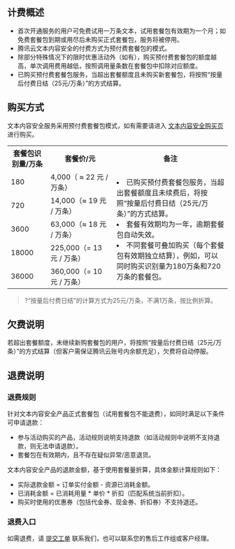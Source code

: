 ## 计费概述
- 首次开通服务的用户可免费试用一万条文本，试用套餐包有效期为一个月；如免费套餐包到期或用尽后未购买正式套餐包，服务将被停用。
- 腾讯云文本内容安全的付费方式为预付费套餐包的模式。
- 除部分特殊情况下的限时优惠活动外（如有），购买预付费套餐包的额度越高，单次调用费用越低，按照调用量条数在套餐包中扣除对应额度。
- 已购买预付费套餐包服务，当超出套餐额度且未购买新套餐包，将按照“按量后付费日结（25元/万条）”的方式结算。


## 购买方式
文本内容安全服务采用预付费套餐包模式，如有需要请进入 [文本内容安全购买页](https://buy.cloud.tencent.com/cms?type=text) 进行购买。

<table>
<tr>
<th width="18%">套餐包识别量/万条</th>
<th width="30%">套餐价/元</th>
<th width="52">备注</th>
</tr>
<tr>
<td>180</td>
<td>4,000（ ≈ 22 元 / 万条）</td>
<td rowspan ="6"><li>已购买预付费套餐包服务，当超出套餐额度且未续费后，将按照“按量后付费日结（25元/万条）”的方式结算。</li>
<li>套餐有效期均为一年，逾期套餐包自动失效。</li><li>不同套餐可叠加购买（每个套餐包有效期独立结算），例如，可以同时购买识别量为180万条和720万条的套餐包。</li></td>
</tr>
<tr>
<td>720</td>
<td>14,000（≈ 19 元 / 万条）</td>
</tr>
<tr>
<td>3600</td>
<td>63,000（≈ 18 元 / 万条）</td>
</tr>
<tr>
<td>18000</td>
<td>225,000（= 13 元 / 万条）</td>
</tr>
<tr>
<td>36000</td>
<td>360,000（= 10 元 / 万条）</td>
</tr>
</table>

>?“按量后付费日结”的计算方式为25元/万条，不满1万条，按比例折算。

## 欠费说明
若超出套餐额度，未继续新购套餐包的用户，将按照“按量后付费日结（25元/万条）”的方式结算（但客户需保证腾讯云账号内余额充足），欠费将自动停服。


## 退费说明
### 退费规则
针对文本内容安全产品正式套餐包（试用套餐包不能退费），如同时满足以下条件可申请退款：
- 参与活动购买的产品，活动规则说明支持退款（如活动规则中说明不支持退款，则无法申请退款）。
- 套餐包在有效期内，且不存在疑似异常/恶意退货。

文本内容安全产品的退款金额，基于使用套餐量折算，具体金额计算规则如下：
- 实际退款金额 = 订单实付金额 - 资源已消耗金额。
- 已消耗金额 = 已消耗用量 * 单价 * 折扣（匹配系统当前折扣）。
- 购买时使用的优惠券（包括代金券、现金券、折扣券）不支持退还。

### 退费入口
如需退费，请 [提交工单](https://console.cloud.tencent.com/workorder/category?level1_id=517&level2_id=727&source=0&data_title=%E5%85%B6%E4%BB%96%E8%85%BE%E8%AE%AF%E4%BA%91%E4%BA%A7%E5%93%81&level3_id=728&radio_title=%E5%8A%9F%E8%83%BD%E5%92%A8%E8%AF%A2&queue=3026&scene_code=17783&step=2) 联系我们，也可以联系您的售后工作组或客户经理。
